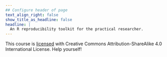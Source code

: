 ```yaml
---
## Configure header of page
text_align_right: false
show_title_as_headline: false
headline: |
  An R reproducibility toolkit for the practical researcher.
---
```


<!-- this is a subheadline -->
This course is [licensed](/license) with Creative Commons Attribution-ShareAlike 4.0 International License. Help yourself!
